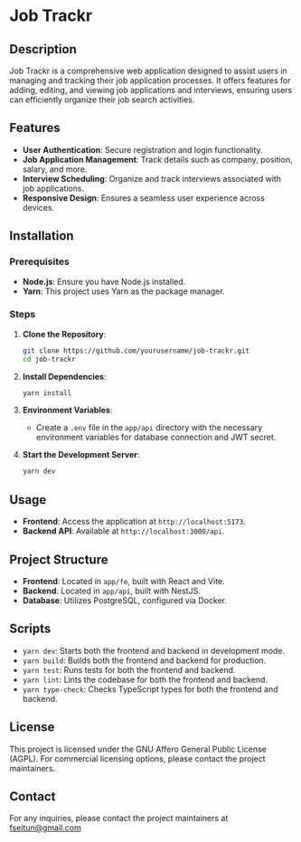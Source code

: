# Job Trackr

## Description

Job Trackr is a comprehensive web application designed to assist users in managing and tracking their job application processes. It offers features for adding, editing, and viewing job applications and interviews, ensuring users can efficiently organize their job search activities.

## Features

-   **User Authentication**: Secure registration and login functionality.
-   **Job Application Management**: Track details such as company, position, salary, and more.
-   **Interview Scheduling**: Organize and track interviews associated with job applications.
-   **Responsive Design**: Ensures a seamless user experience across devices.

## Installation

### Prerequisites

-   **Node.js**: Ensure you have Node.js installed.
-   **Yarn**: This project uses Yarn as the package manager.

### Steps

1. **Clone the Repository**:

    ```bash
    git clone https://github.com/yourusername/job-trackr.git
    cd job-trackr
    ```

2. **Install Dependencies**:

    ```bash
    yarn install
    ```

3. **Environment Variables**:

    - Create a `.env` file in the `app/api` directory with the necessary environment variables for database connection and JWT secret.

4. **Start the Development Server**:
    ```bash
    yarn dev
    ```

## Usage

-   **Frontend**: Access the application at `http://localhost:5173`.
-   **Backend API**: Available at `http://localhost:3000/api`.

## Project Structure

-   **Frontend**: Located in `app/fe`, built with React and Vite.
-   **Backend**: Located in `app/api`, built with NestJS.
-   **Database**: Utilizes PostgreSQL, configured via Docker.

## Scripts

-   `yarn dev`: Starts both the frontend and backend in development mode.
-   `yarn build`: Builds both the frontend and backend for production.
-   `yarn test`: Runs tests for both the frontend and backend.
-   `yarn lint`: Lints the codebase for both the frontend and backend.
-   `yarn type-check`: Checks TypeScript types for both the frontend and backend.

## License

This project is licensed under the GNU Affero General Public License (AGPL). For commercial licensing options, please contact the project maintainers.

## Contact

For any inquiries, please contact the project maintainers at fseitun@gmail.com
